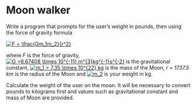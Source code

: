 # Moon walker

Write a program that prompts for the user’s weight in pounds, then using the force of gravity formula 

<a href="https://www.codecogs.com/eqnedit.php?latex=F&space;=&space;\frac{Gm_1m_2}{r^2}" target="_blank"><img src="https://latex.codecogs.com/gif.latex?F&space;=&space;\frac{Gm_1m_2}{r^2}" title="F = \frac{Gm_1m_2}{r^2}" /></a>
    
where _F_ is the force of gravity, <a href="https://www.codecogs.com/eqnedit.php?latex=G&space;=6.67408&space;\times&space;10^{-11}&space;m^{3}kg^{-1}s^{-2}" target="_blank"><img src="https://latex.codecogs.com/gif.latex?G&space;=6.67408&space;\times&space;10^{-11}&space;m^{3}kg^{-1}s^{-2}" title="G =6.67408 \times 10^{-11} m^{3}kg^{-1}s^{-2}" /></a> is the gravitational constant, <a href="https://www.codecogs.com/eqnedit.php?latex=m_1&space;=&space;7.35&space;\times&space;10^{22}&space;kg" target="_blank"><img src="https://latex.codecogs.com/gif.latex?m_1&space;=&space;7.35&space;\times&space;10^{22}&space;kg" title="m_1 = 7.35 \times 10^{22} kg" /></a> is the mass of the Moon, _r = 1737.5 km_ is the radius of the Moon and <a href="https://www.codecogs.com/eqnedit.php?latex=m_2" target="_blank"><img src="https://latex.codecogs.com/gif.latex?m_2" title="m_2" /></a> is your weight in kg.
    
Calculate the weight of the user on the moon. It will be necessary to convert pounds to kilograms first and values such as gravitational constant and mass of Moon are provided.